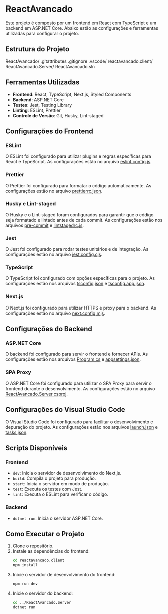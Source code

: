 # ReactAvancado

Este projeto é composto por um frontend em React com TypeScript e um backend em ASP.NET Core. Abaixo estão as configurações e ferramentas utilizadas para configurar o projeto.

## Estrutura do Projeto

ReactAvancado/ .gitattributes .gitignore .vscode/ reactavancado.client/ ReactAvancado.Server/ ReactAvancado.sln

## Ferramentas Utilizadas

- **Frontend**: React, TypeScript, Next.js, Styled Components
- **Backend**: ASP.NET Core
- **Testes**: Jest, Testing Library
- **Linting**: ESLint, Prettier
- **Controle de Versão**: Git, Husky, Lint-staged

## Configurações do Frontend

### ESLint

O ESLint foi configurado para utilizar plugins e regras específicas para React e TypeScript. As configurações estão no arquivo [eslint.config.js](reactavancado.client/eslint.config.js).

### Prettier

O Prettier foi configurado para formatar o código automaticamente. As configurações estão no arquivo [prettierrc.json](reactavancado.client/.prettierrc.json).

### Husky e Lint-staged

O Husky e o Lint-staged foram configurados para garantir que o código seja formatado e lintado antes de cada commit. As configurações estão nos arquivos [pre-commit](reactavancado.client/.husky/pre-commit) e [lintstagedrc.js](reactavancado.client/.lintstagedrc.js).

### Jest

O Jest foi configurado para rodar testes unitários e de integração. As configurações estão no arquivo [jest.config.cjs](reactavancado.client/jest.config.cjs).

### TypeScript

O TypeScript foi configurado com opções específicas para o projeto. As configurações estão nos arquivos [tsconfig.json](reactavancado.client/tsconfig.json) e [tsconfig.app.json](reactavancado.client/tsconfig.app.json).

### Next.js

O Next.js foi configurado para utilizar HTTPS e proxy para o backend. As configurações estão no arquivo [next.config.mjs](reactavancado.client/next.config.mjs).

## Configurações do Backend

### ASP.NET Core

O backend foi configurado para servir o frontend e fornecer APIs. As configurações estão nos arquivos [Program.cs](ReactAvancado.Server/Program.cs) e [appsettings.json](ReactAvancado.Server/appsettings.json).

### SPA Proxy

O ASP.NET Core foi configurado para utilizar o SPA Proxy para servir o frontend durante o desenvolvimento. As configurações estão no arquivo [ReactAvancado.Server.csproj](ReactAvancado.Server/ReactAvancado.Server.csproj).

## Configurações do Visual Studio Code

O Visual Studio Code foi configurado para facilitar o desenvolvimento e depuração do projeto. As configurações estão nos arquivos [launch.json](.vscode/launch.json) e [tasks.json](.vscode/tasks.json).

## Scripts Disponíveis

### Frontend

- `dev`: Inicia o servidor de desenvolvimento do Next.js.
- `build`: Compila o projeto para produção.
- `start`: Inicia o servidor em modo de produção.
- `test`: Executa os testes com Jest.
- `lint`: Executa o ESLint para verificar o código.

### Backend

- `dotnet run`: Inicia o servidor ASP.NET Core.

## Como Executar o Projeto

1. Clone o repositório.
2. Instale as dependências do frontend:
   ```sh
   cd reactavancado.client
   npm install
   ```
3. Inicie o servidor de desenvolvimento do frontend:
   ```sh
   npm run dev
   ```
4. Inicie o servidor do backend:
   ```sh
   cd ../ReactAvancado.Server
   dotnet run
   ```
